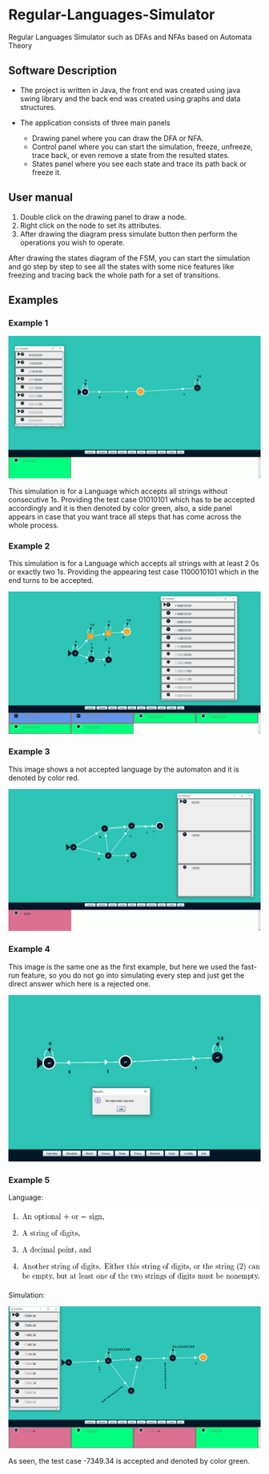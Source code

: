 # Regular-Languages-Simulator
Regular Languages Simulator such as DFAs and NFAs based on Automata Theory


## Software Description
- The project is written in Java, the front end was created using java swing library and the back end was created using graphs and data structures.

- The application consists of three main panels
  - Drawing panel where you can draw the DFA or NFA.
  - Control panel where you can start the simulation, freeze, unfreeze, trace back, or even remove a state from the resulted states.
  - States panel where you see each state and trace its path back or freeze it.
 
## User manual
1. Double click on the drawing panel to draw a node.
1. Right click on the node to set its attributes.
1. After drawing the diagram press simulate button then perform the operations you wish to operate.


After drawing the states diagram of the FSM, you can start the simulation and go step by step to see all the states with some nice features like freezing and tracing back the whole path for a set of transitions.


## Examples

### Example 1

![Image of Example 1](/images/1.png)

This simulation is for a Language which accepts all strings without consecutive 1s. Providing the test case 01010101 which has to be accepted accordingly and it is then denoted by color green, also, a side panel appears in case that you want trace all steps that has come across the whole process.

### Example 2

This simulation is for a Language which accepts all strings with at least 2 0s or exactly two 1s. Providing the appearing test case 1100010101 which in the end turns to be accepted.

![Image of Example 2](/images/2.png)


### Example 3

This image shows a not accepted language by the automaton and it is denoted by color red.

![Image of Example 3](/images/3.png)


### Example 4

This image is the same one as the first example, but here we used the fast-run feature, so you do not go into simulating every step and just get the direct answer which here is a rejected one.

![Image of Example 4](/images/4.png)
### Example 5

Language:

![Image of Example 5](/images/5.1.png)

Simulation:

![Image of Example 5](/images/5.2.png)

As seen, the test case -7349.34 is accepted and denoted by color green.
